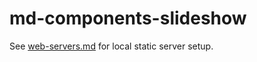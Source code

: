 # md-components-slideshow

See [web-servers.md](https://gist.github.com/willurd/5720255) for local static server setup.
